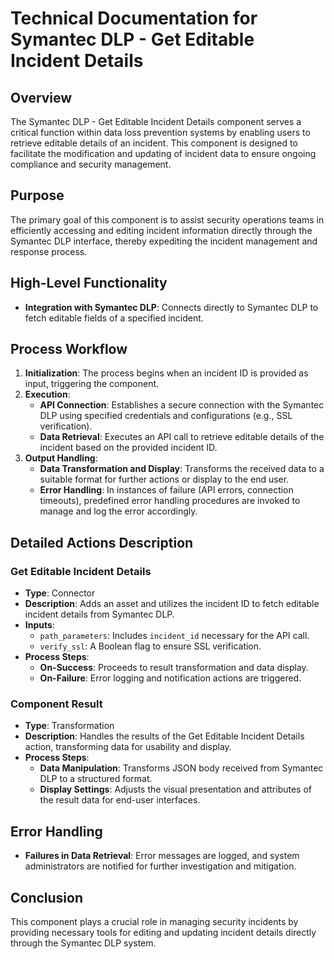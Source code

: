 # Technical Documentation for Symantec DLP - Get Editable Incident Details

## Overview
The Symantec DLP - Get Editable Incident Details component serves a critical function within data loss prevention systems by enabling users to retrieve editable details of an incident. This component is designed to facilitate the modification and updating of incident data to ensure ongoing compliance and security management.

## Purpose
The primary goal of this component is to assist security operations teams in efficiently accessing and editing incident information directly through the Symantec DLP interface, thereby expediting the incident management and response process.

## High-Level Functionality
- **Integration with Symantec DLP**: Connects directly to Symantec DLP to fetch editable fields of a specified incident.

## Process Workflow
1. **Initialization**: The process begins when an incident ID is provided as input, triggering the component.
2. **Execution**: 
   - **API Connection**: Establishes a secure connection with the Symantec DLP using specified credentials and configurations (e.g., SSL verification).
   - **Data Retrieval**: Executes an API call to retrieve editable details of the incident based on the provided incident ID.
3. **Output Handling**: 
   - **Data Transformation and Display**: Transforms the received data to a suitable format for further actions or display to the end user.
   - **Error Handling**: In instances of failure (API errors, connection timeouts), predefined error handling procedures are invoked to manage and log the error accordingly.

## Detailed Actions Description
### Get Editable Incident Details
- **Type**: Connector
- **Description**: Adds an asset and utilizes the incident ID to fetch editable incident details from Symantec DLP.
- **Inputs**:
  - `path_parameters`: Includes `incident_id` necessary for the API call.
  - `verify_ssl`: A Boolean flag to ensure SSL verification.
- **Process Steps**:
  - **On-Success**: Proceeds to result transformation and data display.
  - **On-Failure**: Error logging and notification actions are triggered.

### Component Result
- **Type**: Transformation
- **Description**: Handles the results of the Get Editable Incident Details action, transforming data for usability and display.
- **Process Steps**:
  - **Data Manipulation**: Transforms JSON body received from Symantec DLP to a structured format.
  - **Display Settings**: Adjusts the visual presentation and attributes of the result data for end-user interfaces.

## Error Handling
- **Failures in Data Retrieval**: Error messages are logged, and system administrators are notified for further investigation and mitigation.

## Conclusion
This component plays a crucial role in managing security incidents by providing necessary tools for editing and updating incident details directly through the Symantec DLP system.

